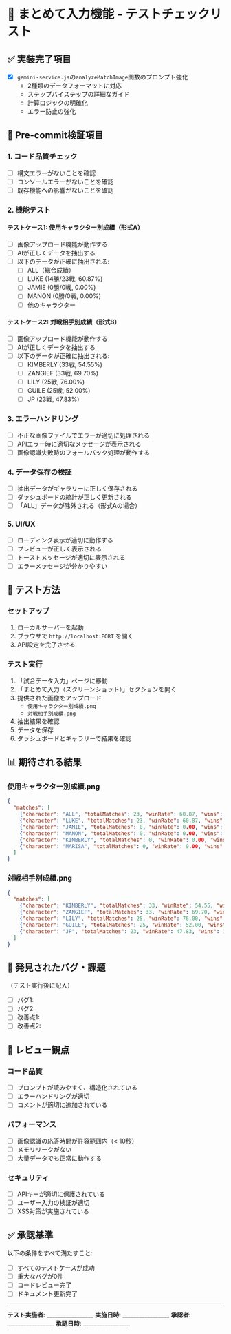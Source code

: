 # 📸 まとめて入力機能 - テストチェックリスト

## ✅ 実装完了項目

- [x] `gemini-service.js`の`analyzeMatchImage`関数のプロンプト強化
  - 2種類のデータフォーマットに対応
  - ステップバイステップの詳細なガイド
  - 計算ロジックの明確化
  - エラー防止の強化

## 🧪 Pre-commit検証項目

### 1. コード品質チェック
- [ ] 構文エラーがないことを確認
- [ ] コンソールエラーがないことを確認
- [ ] 既存機能への影響がないことを確認

### 2. 機能テスト

#### テストケース1: 使用キャラクター別成績（形式A）
- [ ] 画像アップロード機能が動作する
- [ ] AIが正しくデータを抽出する
- [ ] 以下のデータが正確に抽出される:
  - [ ] ALL（総合成績）
  - [ ] LUKE (14勝/23戦, 60.87%)
  - [ ] JAMIE (0勝/0戦, 0.00%)
  - [ ] MANON (0勝/0戦, 0.00%)
  - [ ] 他のキャラクター

#### テストケース2: 対戦相手別成績（形式B）
- [ ] 画像アップロード機能が動作する
- [ ] AIが正しくデータを抽出する
- [ ] 以下のデータが正確に抽出される:
  - [ ] KIMBERLY (33戦, 54.55%)
  - [ ] ZANGIEF (33戦, 69.70%)
  - [ ] LILY (25戦, 76.00%)
  - [ ] GUILE (25戦, 52.00%)
  - [ ] JP (23戦, 47.83%)

### 3. エラーハンドリング
- [ ] 不正な画像ファイルでエラーが適切に処理される
- [ ] APIエラー時に適切なメッセージが表示される
- [ ] 画像認識失敗時のフォールバック処理が動作する

### 4. データ保存の検証
- [ ] 抽出データがギャラリーに正しく保存される
- [ ] ダッシュボードの統計が正しく更新される
- [ ] 「ALL」データが除外される（形式Aの場合）

### 5. UI/UX
- [ ] ローディング表示が適切に動作する
- [ ] プレビューが正しく表示される
- [ ] トーストメッセージが適切に表示される
- [ ] エラーメッセージが分かりやすい

## 🎯 テスト方法

### セットアップ
1. ローカルサーバーを起動
2. ブラウザで `http://localhost:PORT` を開く
3. API設定を完了させる

### テスト実行
1. 「試合データ入力」ページに移動
2. 「まとめて入力（スクリーンショット）」セクションを開く
3. 提供された画像をアップロード
   - `使用キャラクター別成績.png`
   - `対戦相手別成績.png`
4. 抽出結果を確認
5. データを保存
6. ダッシュボードとギャラリーで結果を確認

## 📊 期待される結果

### 使用キャラクター別成績.png
```json
{
  "matches": [
    {"character": "ALL", "totalMatches": 23, "winRate": 60.87, "wins": 14},
    {"character": "LUKE", "totalMatches": 23, "winRate": 60.87, "wins": 14},
    {"character": "JAMIE", "totalMatches": 0, "winRate": 0.00, "wins": 0},
    {"character": "MANON", "totalMatches": 0, "winRate": 0.00, "wins": 0},
    {"character": "KIMBERLY", "totalMatches": 0, "winRate": 0.00, "wins": 0},
    {"character": "MARISA", "totalMatches": 0, "winRate": 0.00, "wins": 0}
  ]
}
```

### 対戦相手別成績.png
```json
{
  "matches": [
    {"character": "KIMBERLY", "totalMatches": 33, "winRate": 54.55, "wins": 18},
    {"character": "ZANGIEF", "totalMatches": 33, "winRate": 69.70, "wins": 23},
    {"character": "LILY", "totalMatches": 25, "winRate": 76.00, "wins": 19},
    {"character": "GUILE", "totalMatches": 25, "winRate": 52.00, "wins": 13},
    {"character": "JP", "totalMatches": 23, "winRate": 47.83, "wins": 11}
  ]
}
```

## 🐛 発見されたバグ・課題
（テスト実行後に記入）

- [ ] バグ1: 
- [ ] バグ2: 
- [ ] 改善点1: 
- [ ] 改善点2: 

## 📝 レビュー観点

### コード品質
- [ ] プロンプトが読みやすく、構造化されている
- [ ] エラーハンドリングが適切
- [ ] コメントが適切に追加されている

### パフォーマンス
- [ ] 画像認識の応答時間が許容範囲内（< 10秒）
- [ ] メモリリークがない
- [ ] 大量データでも正常に動作する

### セキュリティ
- [ ] APIキーが適切に保護されている
- [ ] ユーザー入力の検証が適切
- [ ] XSS対策が実施されている

## ✅ 承認基準

以下の条件をすべて満たすこと:
- [ ] すべてのテストケースが成功
- [ ] 重大なバグが0件
- [ ] コードレビュー完了
- [ ] ドキュメント更新完了

---
**テスト実施者**: _________________
**実施日時**: _________________
**承認者**: _________________
**承認日時**: _________________

